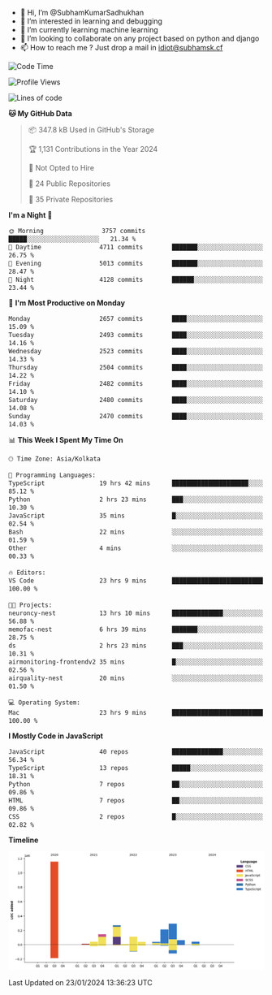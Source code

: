 - 👋 Hi, I’m @SubhamKumarSadhukhan
- 👀 I’m interested in learning and debugging
- 🌱 I’m currently learning machine learning
- 💞️ I’m looking to collaborate on any project based on python and django
- 📫 How to reach me ?
      Just drop a mail in idiot@subhamsk.cf

<!---
SubhamKumarSadhukhan/SubhamKumarSadhukhan is a ✨ special ✨ repository because its `README.md` (this file) appears on your GitHub profile.
You can click the Preview link to take a look at your changes.
--->


<!--START_SECTION:waka-->
![Code Time](http://img.shields.io/badge/Code%20Time-1%2C909%20hrs%2054%20mins-blue)

![Profile Views](http://img.shields.io/badge/Profile%20Views-0-blue)

![Lines of code](https://img.shields.io/badge/From%20Hello%20World%20I%27ve%20Written-2.4%20million%20lines%20of%20code-blue)

**🐱 My GitHub Data** 

> 📦 347.8 kB Used in GitHub's Storage 
 > 
> 🏆 1,131 Contributions in the Year 2024
 > 
> 🚫 Not Opted to Hire
 > 
> 📜 24 Public Repositories 
 > 
> 🔑 35 Private Repositories 
 > 
**I'm a Night 🦉** 

```text
🌞 Morning                3757 commits        █████░░░░░░░░░░░░░░░░░░░░   21.34 % 
🌆 Daytime                4711 commits        ███████░░░░░░░░░░░░░░░░░░   26.75 % 
🌃 Evening                5013 commits        ███████░░░░░░░░░░░░░░░░░░   28.47 % 
🌙 Night                  4128 commits        ██████░░░░░░░░░░░░░░░░░░░   23.44 % 
```
📅 **I'm Most Productive on Monday** 

```text
Monday                   2657 commits        ████░░░░░░░░░░░░░░░░░░░░░   15.09 % 
Tuesday                  2493 commits        ████░░░░░░░░░░░░░░░░░░░░░   14.16 % 
Wednesday                2523 commits        ████░░░░░░░░░░░░░░░░░░░░░   14.33 % 
Thursday                 2504 commits        ████░░░░░░░░░░░░░░░░░░░░░   14.22 % 
Friday                   2482 commits        ████░░░░░░░░░░░░░░░░░░░░░   14.10 % 
Saturday                 2480 commits        ████░░░░░░░░░░░░░░░░░░░░░   14.08 % 
Sunday                   2470 commits        ████░░░░░░░░░░░░░░░░░░░░░   14.03 % 
```


📊 **This Week I Spent My Time On** 

```text
🕑︎ Time Zone: Asia/Kolkata

💬 Programming Languages: 
TypeScript               19 hrs 42 mins      █████████████████████░░░░   85.12 % 
Python                   2 hrs 23 mins       ███░░░░░░░░░░░░░░░░░░░░░░   10.30 % 
JavaScript               35 mins             █░░░░░░░░░░░░░░░░░░░░░░░░   02.54 % 
Bash                     22 mins             ░░░░░░░░░░░░░░░░░░░░░░░░░   01.59 % 
Other                    4 mins              ░░░░░░░░░░░░░░░░░░░░░░░░░   00.33 % 

🔥 Editors: 
VS Code                  23 hrs 9 mins       █████████████████████████   100.00 % 

🐱‍💻 Projects: 
neuroncy-nest            13 hrs 10 mins      ██████████████░░░░░░░░░░░   56.88 % 
memofac-nest             6 hrs 39 mins       ███████░░░░░░░░░░░░░░░░░░   28.75 % 
ds                       2 hrs 23 mins       ███░░░░░░░░░░░░░░░░░░░░░░   10.31 % 
airmonitoring-frontendv2 35 mins             █░░░░░░░░░░░░░░░░░░░░░░░░   02.56 % 
airquality-nest          20 mins             ░░░░░░░░░░░░░░░░░░░░░░░░░   01.50 % 

💻 Operating System: 
Mac                      23 hrs 9 mins       █████████████████████████   100.00 % 
```

**I Mostly Code in JavaScript** 

```text
JavaScript               40 repos            ██████████████░░░░░░░░░░░   56.34 % 
TypeScript               13 repos            █████░░░░░░░░░░░░░░░░░░░░   18.31 % 
Python                   7 repos             ██░░░░░░░░░░░░░░░░░░░░░░░   09.86 % 
HTML                     7 repos             ██░░░░░░░░░░░░░░░░░░░░░░░   09.86 % 
CSS                      2 repos             █░░░░░░░░░░░░░░░░░░░░░░░░   02.82 % 
```



**Timeline**

![Lines of Code chart](https://raw.githubusercontent.com/SubhamKumarSadhukhan/SubhamKumarSadhukhan/main/assets/bar_graph.png)


 Last Updated on 23/01/2024 13:36:23 UTC
<!--END_SECTION:waka-->
